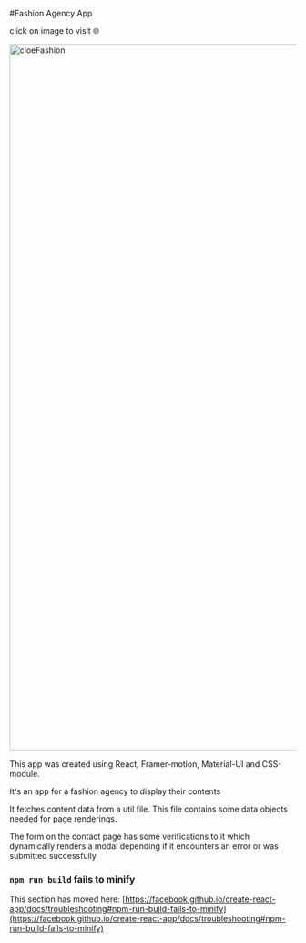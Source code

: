 #Fashion Agency App

click on image to visit 🌐

<a href="https://cloe.netlify.app" target="_blank"><img width="1239" alt="cloeFashion" src="https://github-production-user-asset-6210df.s3.amazonaws.com/26228761/242962149-be8648e5-e592-4b64-84b7-af3d49b181d3.png"></a>

<p>This app was created using React, Framer-motion, Material-UI and CSS-module.</p>
<p>It's an app for a fashion agency to display their contents</p>
<p>It fetches content data from a util file. This file contains some data objects needed for page renderings.
</p>
<p>The form on the contact page has some verifications to it which dynamically renders a modal depending if it encounters an error or was submitted successfully</p>

### `npm run build` fails to minify

This section has moved here: [https://facebook.github.io/create-react-app/docs/troubleshooting#npm-run-build-fails-to-minify](https://facebook.github.io/create-react-app/docs/troubleshooting#npm-run-build-fails-to-minify)
